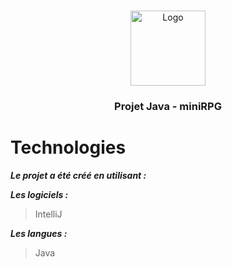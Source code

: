 <!-- PROJECT LOGO -->
<br />
<p align="center">
    <img src="https://www.promeo-formation.fr/themes/custom/promeo/img/logos/logo_uimm.svg" alt="Logo" width="120" height="120">
  
  <h3 align="center">Projet Java - miniRPG </h3>

# Technologies

***Le projet a été créé en utilisant :***

***Les logiciels :***

> IntelliJ

***Les langues :***

> Java
